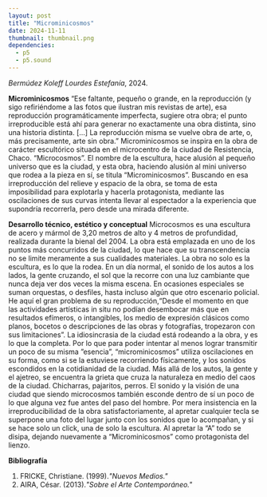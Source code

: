 ```yaml
---
layout: post
title: "Microminicosmos"
date: 2024-11-11
thumbnail: thumbnail.png
dependencies:
  - p5
  - p5.sound
---
```


<div id="div-sketch">
  <script type="text/javascript" src="sketch.js"></script>
</div>

_Bermúdez Koleff Lourdes Estefanía_, 2024.

**Microminicosmos** 
“Ese faltante, pequeño o grande, en la reproducción (y sigo refiriéndome a las fotos que ilustran mis revistas de arte), esa reproducción programáticamente imperfecta, sugiere otra obra; el punto irreproducible está ahí para generar no exactamente una obra distinta, sino una historia distinta. [...] La reproducción misma se vuelve obra de arte, o, más precisamente, arte sin obra.” Microminicosmos se inspira en la obra de carácter escultórico situada en el microcentro de la ciudad de Resistencia, Chaco. “Microcosmos”. El nombre de la escultura, hace alusión al pequeño universo que es la ciudad, y esta obra, haciendo alusión al mini universo que rodea a la pieza en sí, se titula “Microminicosmos”. Buscando en esa irreproducción del relieve y espacio de la obra, se toma de esta imposibilidad para explotarla y hacerla protagonista, mediante las oscilaciones de sus curvas intenta llevar al espectador a la experiencia que supondría recorrerla, pero desde una mirada diferente. 

**Desarrollo técnico, estético y conceptual**
Microcosmos es una escultura de acero y mármol de 3,20 metros de alto y 4 metros de profundidad, realizada durante la bienal del 2004. La obra está emplazada en uno de los puntos más concurridos de la ciudad, lo que hace que su transcendencia no se limite meramente a sus cualidades materiales. La obra no solo es la escultura, es lo que la rodea. En un día normal, el sonido de los autos a los lados, la gente cruzando, el sol que la recorre con una luz cambiante que nunca deja ver dos veces la misma escena. En ocasiones especiales se suman orquestas, o desfiles, hasta incluso algún que otro escenario policial. He aquí el gran problema de su reproducción,“Desde el momento en que las actividades artísticas in situ no podían desembocar más que en resultados efímeros, o intangibles, los medio de expresión clásicos como planos, bocetos o descripciones de las obras y fotografías, tropezaron con sus limitaciones”. La idiosincrasia de la ciudad está rodeando a la obra, y es lo que la completa. Por lo que para poder intentar al menos lograr transmitir un poco de su misma ”esencia”, “microminicosmos” utiliza oscilaciones en su forma, como si se la estuviese recorriendo físicamente, y los sonidos escondidos en la cotidianidad de la ciudad. Más allá de los autos, la gente y el ajetreo, se encuentra la grieta que cruza la naturaleza en medio del caos de la ciudad. Chicharras, pajaritos, perros. El sonido y la visión de una ciudad que siendo microcosmos también esconde dentro de sí un poco de lo que alguna vez fue antes del paso del hombre. Por mera insistencia en la irreproducibilidad de la obra satisfactoriamente, al apretar cualquier tecla se superpone una foto del lugar junto con los sonidos que lo acompañan, y si se hace solo un click, una de solo la escultura. Al apretar la “A” todo se disipa, dejando nuevamente a “Microminicosmos” como protagonista del lienzo.


**Bibliografía**
1. FRICKE, Christiane. (1999)._"Nuevos Medios."_
2. AIRA, César. (2013)._"Sobre el Arte Contemporáneo."_
